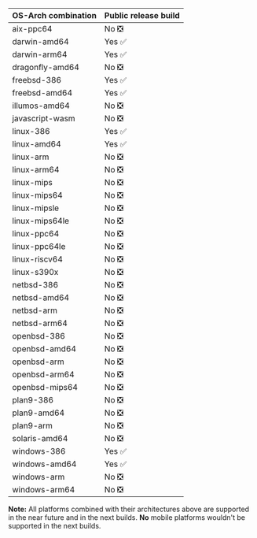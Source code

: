 |OS-Arch combination|Public release build|
|-----|-----|
|aix-ppc64|No ❎|
|darwin-amd64|Yes ✅|
|darwin-arm64|Yes ✅|
|dragonfly-amd64|No ❎|
|freebsd-386|Yes ✅|
|freebsd-amd64|Yes ✅|
|illumos-amd64|No ❎|
|javascript-wasm|No ❎
|linux-386|Yes ✅|
|linux-amd64|Yes ✅|
|linux-arm|No ❎|
|linux-arm64|No ❎|
|linux-mips|No ❎|
|linux-mips64|No ❎|
|linux-mipsle|No ❎|
|linux-mips64le|No ❎|
|linux-ppc64|No ❎|
|linux-ppc64le|No ❎|
|linux-riscv64|No ❎|
|linux-s390x|No ❎|
|netbsd-386|No ❎|
|netbsd-amd64|No ❎|
|netbsd-arm|No ❎|
|netbsd-arm64|No ❎|
|openbsd-386|No ❎|
|openbsd-amd64|No ❎|
|openbsd-arm|No ❎|
|openbsd-arm64|No ❎|
|openbsd-mips64|No ❎|
|plan9-386|No ❎|
|plan9-amd64|No ❎|
|plan9-arm|No ❎|
|solaris-amd64|No ❎|
|windows-386|Yes ✅|
|windows-amd64|Yes ✅|
|windows-arm|No ❎|
|windows-arm64|No ❎|

**Note:** All platforms combined with their architectures above are supported in the near future and in the next builds. **No** mobile platforms wouldn't be supported in the next builds.
